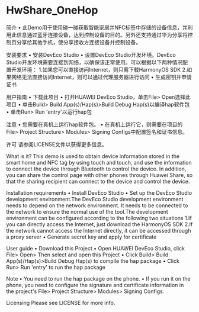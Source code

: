 # HwShare_OneHop
简介 • 此Demo用于使用碰一碰获取智能家居并NFC标签中存储的设备信息，并利用此信息通过蓝牙连接设备，达到控制设备的目的。另外还支持通过华为分享将控制页分享给其他手机，使分享接收方连接设备并控制设备。

安装要求 • 安装DevEco Studio • 设置DevEco Studio开发环境。DevEco Studio开发环境需要连接到网络，以确保该正常使用。可以根据以下两种情况配置开发环境： 1.如果您可以直接访问Internet，则只需下载HarmonyOS SDK 2.如果网络无法直接访问Internet，则可以通过代理服务器进行访问 • 生成密钥并申请证书

用户指南 • 下载此项目 • 打开HUAWEI DevEco Studio，单击File> Open选择此项目 • 单击Build> Build App(s)/Hap(s)>Build Debug Hap(s)以编译hap软件包 • 单击Run> Run 'entry'以运行hap包

注意 • 您需要在真机上运行hap软件包。 • 在真机上运行它，则需要在项目的File> Project Structure> Modules> Signing Configs中配置签名和证书信息。

许可 请参阅LICENSE文件以获得更多信息。

What is it? This demo is used to obtain device information stored in the smart home and NFC tag by using touch and touch, and use the information to connect the device through Bluetooth to control the device. In addition, you can share the control page with other phones through Huawei Share, so that the sharing recipient can connect to the device and control the device.

Installation requirements • Install DevEco Studio • Set up the DevEco Studio development environment.The DevEco Studio development environment needs to depend on the network environment. It needs to be connected to the network to ensure the normal use of the tool.The development environment can be configured according to the following two situations 1.If you can directly access the Internet, just download the HarmonyOS SDK 2.If the network cannot access the Internet directly, it can be accessed through a proxy server • Generate secret key and apply for certificate

User guide • Download this Project • Open HUAWEI DevEco Studio, click File> Open> Then select and open this Project • Click Build> Build App(s)/Hap(s)>Build Debug Hap(s) to compile the hap package • Click Run> Run 'entry' to run the hap package

Note • You need to run the hap package on the phone. • If you run it on the phone, you need to configure the signature and certificate information in the project's File> Project Structure> Modules> Signing Configs.

Licensing Please see LICENSE for more info.
